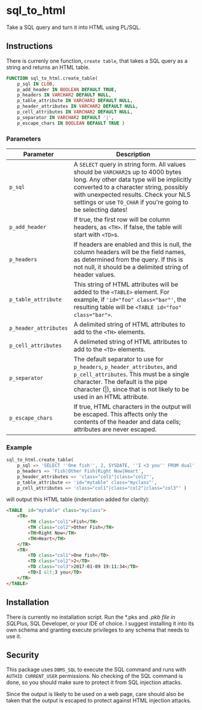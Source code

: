 # sql_to_html
Take a SQL query and turn it into HTML using PL/SQL.

## Instructions
There is currenly one function, `create table`, that takes a SQL query as a string and returns an HTML table.

```sql
FUNCTION sql_to_html.create_table(
	p_sql IN CLOB,
	p_add_header IN BOOLEAN DEFAULT TRUE,
	p_headers IN VARCHAR2 DEFAULT NULL,
	p_table_attribute IN VARCHAR2 DEFAULT NULL,
	p_header_attributes IN VARCHAR2 DEFAULT NULL,
	p_cell_attributes IN VARCHAR2 DEFAULT NULL,
	p_separator IN VARCHAR2 DEFAULT '|',
	p_escape_chars IN BOOLEAN DEFAULT TRUE )
```

### Parameters
| Parameter | Description |
| --- | --- |
| `p_sql` | A `SELECT` query in string form. All values should be `VARCHAR2`s up to 4000 bytes long. Any other data type will be implicitly converted to a character string, possibly with unexpected results. Check your NLS settings or use `TO_CHAR` if you're going to be selecting dates! |
| `p_add_header` | If true, the first row will be column headers, as `<TH>`. If false, the table will start with `<TD>`s. |
| `p_headers` | If headers are enabled and this is null, the column headers will be the field names, as determined from the query. If this is not null, it should be a delimited string of header values. |
| `p_table_attribute` | This string of HTML attributes will be added to the `<TABLE>` element. For example, if `'id="foo" class="bar"'`, the resulting table will be `<TABLE id="foo" class="bar">`. |
| `p_header_attributes` |  A delimited string of HTML attributes to add to the `<TH>` elements. |
| `p_cell_attributes` | A delimeted string of HTML attributes to add to the `<TD>` elements. |
| `p_separator` | The default separator to use for `p_headers`, `p_header_attributes`, and `p_cell_attributes`. This must be a single character. The default is the pipe character (\|), since that is not likely to be used in an HTML attribute. |
| `p_escape_chars` | If true, HTML characters in the output will be escaped. This affects only the contents of the header and data cells; attributes are never escaped. |

### Example
```sql
sql_to_html.create_table( 
    p_sql => 'SELECT ''One fish'', 2, SYSDATE, ''I <3 you'' FROM dual' ,
    p_headers => 'Fish|Other Fish|Right Now|Heart',
    p_header_attributes => 'class="col1"|class="col2"',
    p_table_attribute => 'id="mytable" class="myclass"',
    p_cell_attributes => 'class="col1"|class="col2"|class="col3"' )
```
will output this HTML table (indentation added for clarity):
```html
<TABLE  id="mytable" class="myclass">
    <TR>
	    <TH class="col1">Fish</TH>
		<TH class="col2">Other Fish</TH>
		<TH>Right Now</TH>
		<TH>Heart</TH>
	</TR>
	<TR>
		<TD class="col1">One fish</TD>
		<TD class="col2">2</TD>
		<TD class="col3">2017-01-09 19:11:34</TD>
		<TD>I &lt;3 you</TD>
	</TR>
</TABLE>
```

## Installation
There is currently no installation script. Run the *.pks and *.pkb file in SQL*Plus, SQL Developer, or your IDE of choice. I suggest installing it into its own schema and granting execute privileges to any schema that needs to use it.

## Security 
This package uses `DBMS_SQL` to execute the SQL command and runs with `AUTHID CURRENT_USER` permissions. No checking of the SQL command is done, so you should make sure to protect it from SQL injection attacks.

Since the output is likely to be used on a web page, care should also be taken that the output is escaped to protect against HTML injection attacks.
